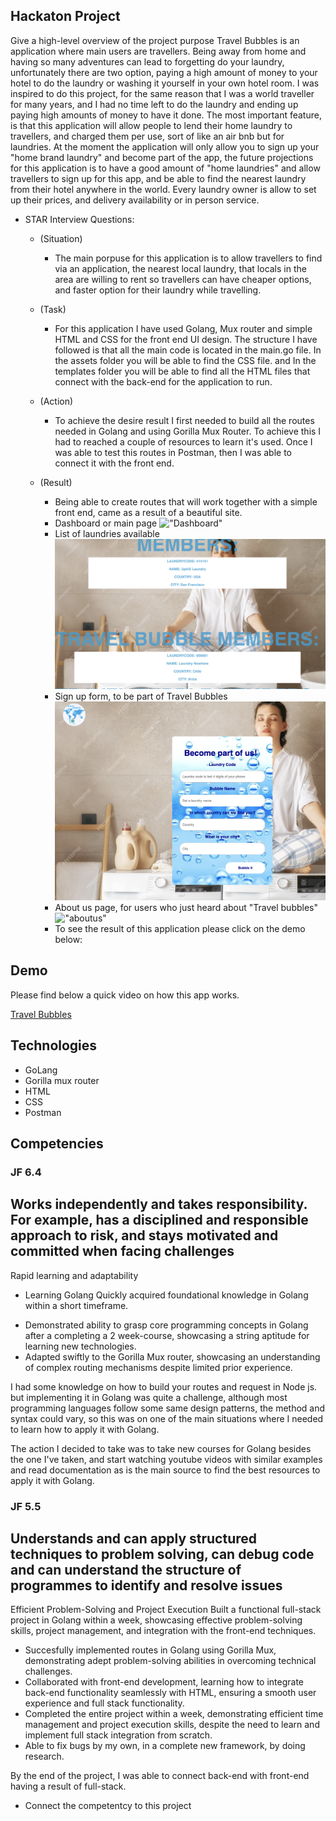 ## Hackaton Project
Give a high-level overview of the project purpose
Travel Bubbles is an application where main users are travellers. Being away from home and having so many adventures can lead to forgetting do your laundry, unfortunately there are two option, paying a high amount of money to your hotel to do the laundry or washing it yourself in your own hotel room. 
I was inspired to do this project, for the same reason that I was a world traveller for many years, and I had no time left to do the laundry and ending up paying high amounts of money to have it done.
The most important feature, is that this application will allow people to lend their home laundry to travellers, and charged them per use, sort of like an air bnb but for laundries. At the moment the application will only allow you to sign up your "home brand laundry" and become part of the app, the future projections for this application is to have a good amount of "home laundries" and allow travellers to sign up for this app, and be able to find the nearest laundry from their hotel anywhere in the world. Every laundry owner is allow to set up their prices, and delivery availability or in person service.

- STAR Interview Questions:
    - (Situation) 
        * The main porpuse for this application is to allow travellers to find via an application, the nearest local laundry, that locals in the area are willing to rent so travellers can have cheaper options, and faster option for their laundry while travelling.
    - (Task) 
         * For this application I have used Golang, Mux router and simple HTML and CSS for the front end UI design. The structure I have followed is that all the main code is located in the main.go file. 
            In the assets folder you will be able to find the CSS file. and In the templates folder you will be able to find all the HTML files that connect with the back-end for the application to run.
    - (Action) 
        * To achieve the desire result I first needed to build all the routes needed in Golang and using Gorilla Mux Router. To achieve this I had to reached a couple of resources to learn it's used. Once I was able to test this routes in Postman, then I was able to connect it with the front end.
    - (Result) 

        * Being able to create routes that will work together with a simple front end, came as a result of a beautiful site.
        - Dashboard or main page
        !["Dashboard"](../Images/dashboardTravel.png)
        - List of laundries available
        !["memberspage"](../Images/members.png)
        - Sign up form, to be part of Travel Bubbles
        !["signupform"](../Images/signupformTravel.png)
        - About us page, for users who just heard about "Travel bubbles"
        !["aboutus"](../Images/aboutUsTravel.png)
         * To see the result of this application please click on the demo below:

## Demo
Please find below a quick video on how this app works. 


[Travel Bubbles](https://www.youtube.com/watch?v=PTfLnhe1lV4)

## Technologies
- GoLang
- Gorilla mux router
- HTML
- CSS
- Postman


## Competencies
### JF 6.4
## Works independently and takes responsibility. For example, has a disciplined and responsible approach to risk, and stays motivated and committed when facing challenges
 Rapid learning and adaptability
- Learning Golang
Quickly acquired foundational knowledge in Golang within a short timeframe.
* Demonstrated ability to grasp core programming concepts in Golang after a completing a 2 week-course, showcasing a string aptitude for learning new technologies.
* Adapted swiftly to the Gorilla Mux router, showcasing an understanding of complex routing mechanisms despite limited prior experience.

I had some knowledge on how to build your routes and request in Node js. but implementing it in Golang was quite a challenge, although most programming languages follow some same design patterns, the method and syntax could vary, so this was on one of the main situations where I needed to learn how to apply it with Golang.

The action I decided to take was to take new courses for Golang besides the one I've taken, and start watching youtube videos with similar examples and read documentation as is the main source to find the best resources to apply it with Golang.
 


### JF 5.5
## Understands and can apply structured techniques to problem solving, can debug code and can understand the structure of programmes to identify and resolve issues
 Efficient Problem-Solving and Project Execution
Built a functional full-stack project in Golang within a week, showcasing effective problem-solving skills, project management, and integration with the front-end techniques.
* Succesfully implemented routes in Golang using Gorilla Mux, demonstrating adept problem-solving abilities in overcoming technical challenges.
* Collaborated with front-end development, learning how to integrate back-end functionality seamlessly with HTML, ensuring a smooth user experience and full stack functionality.
* Completed the entire project within a week, demonstrating efficient time management and project execution skills, despite the need to learn and implement full stack integration from scratch.
* Able to fix bugs by my own, in a complete new framework, by doing research.
 
 By the end of the project, I was able to connect back-end with front-end having a result of full-stack.
- Connect the competentcy to this project